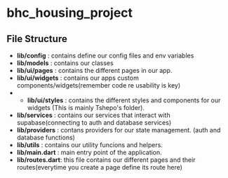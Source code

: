 # bhc_housing_project

## File Structure

- __lib/config__ :  contains define our config files and env variables
- __lib/models__ : contains our classes
- __lib/ui/pages__ : contains the different pages in our app.
- __lib/ui/widgets__ : contains our apps custom components/widgets(remember code re usability is key)
- - __lib/ui/styles__ : contains the different styles and components for our widgets (This is mainly Tshepo's folder).
- __lib/services__ : contains our services that interact with supabase(connecting to auth and database services)
- __lib/providers__ : contans providers for our state management. (auth and database functions)
- __lib/utils__ : contains our utility funcions and helpers.
- __lib/main.dart__ : main entry point of the application.
- __lib/routes.dart__: this file contains our different pages and their routes(everytime you create a page define its route here)
